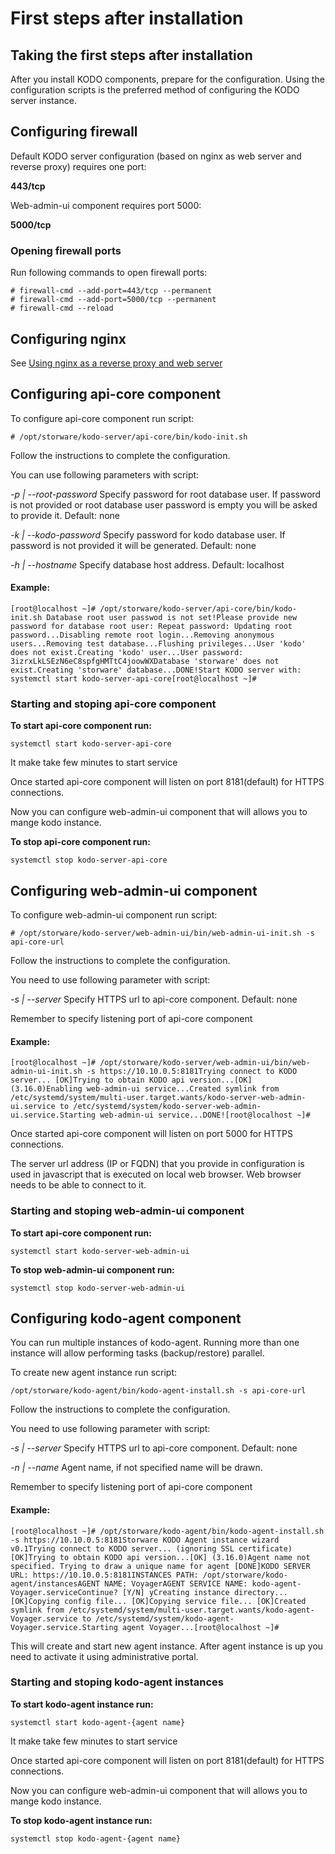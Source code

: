 # First steps after installation

## Taking the first steps after installation

After you install KODO components, prepare for the configuration. Using the configuration scripts is the preferred method of configuring the KODO server instance.

## Configuring firewall <a id="configuring-firewall"></a>

Default KODO server configuration \(based on nginx as web server and reverse proxy\) requires one port:

**443/tcp**

Web-admin-ui component requires port 5000:

**5000/tcp**

### Opening firewall ports <a id="opening-firewall-ports"></a>

Run following commands to open firewall ports:

```text
# firewall-cmd --add-port=443/tcp --permanent
# firewall-cmd --add-port=5000/tcp --permanent
# firewall-cmd --reload
```

## Configuring nginx

See [Using nginx as a reverse proxy and web server](../using-nginx-as-a-reverse-proxy-and-web-server.md#configuration)

## Configuring api-core component <a id="configuring-api-core-component"></a>

To configure api-core component run script:

```text
# /opt/storware/kodo-server/api-core/bin/kodo-init.sh
```

Follow the instructions to complete the configuration.

You can use following parameters with script:

_-p \| --root-password_ Specify password for root database user. If password is not provided or root database user password is empty you will be asked to provide it. Default: none

_-k \| --kodo-password_ Specify password for kodo database user. If password is not provided it will be generated. Default: none

_-h \| --hostname_ Specify database host address. Default: localhost

#### Example: <a id="example"></a>

```text
[root@localhost ~]# /opt/storware/kodo-server/api-core/bin/kodo-init.sh Database root user passwod is not set!Please provide new password for database root user: Repeat password: Updating root password...Disabling remote root login...Removing anonymous users...Removing test database...Flushing privileges...User 'kodo' does not exist.Creating 'kodo' user...User password: 3izrxLkLSEzN6eC8spfgHMTtC4joowWXDatabase 'storware' does not exist.Creating 'storware' database...​DONE!Start KODO server with: systemctl start kodo-server-api-core[root@localhost ~]#
```

### Starting and stoping api-core component <a id="starting-and-stoping-api-core-component"></a>

**To start api-core component run:**

```text
systemctl start kodo-server-api-core
```

It make take few minutes to start service

Once started api-core component will listen on port 8181\(default\) for HTTPS connections.

Now you can configure web-admin-ui component that will allows you to mange kodo instance.

**To stop api-core component run:**

```text
systemctl stop kodo-server-api-core
```

## Configuring web-admin-ui component <a id="configuring-web-admin-ui-component"></a>

To configure web-admin-ui component run script:

```text
# /opt/storware/kodo-server/web-admin-ui/bin/web-admin-ui-init.sh -s api-core-url
```

Follow the instructions to complete the configuration.

You need to use following parameter with script:

_-s \| --server_ Specify HTTPS url to api-core component. Default: none

Remember to specify listening port of api-core component

#### Example: <a id="example-1"></a>

```text
[root@localhost ~]# /opt/storware/kodo-server/web-admin-ui/bin/web-admin-ui-init.sh -s https://10.10.0.5:8181Trying connect to KODO server... [OK]Trying to obtain KODO api version...[OK] (3.16.0)Enabling web-admin-ui service...Created symlink from /etc/systemd/system/multi-user.target.wants/kodo-server-web-admin-ui.service to /etc/systemd/system/kodo-server-web-admin-ui.service.Starting web-admin-ui service...DONE![root@localhost ~]#
```

Once started api-core component will listen on port 5000 for HTTPS connections.

The server url address \(IP or FQDN\) that you provide in configuration is used in javascript that is executed on local web browser. Web browser needs to be able to connect to it.

### Starting and stoping web-admin-ui component <a id="starting-and-stoping-web-admin-ui-component"></a>

**To start api-core component run:**

```text
systemctl start kodo-server-web-admin-ui
```

**To stop web-admin-ui component run:**

```text
systemctl stop kodo-server-web-admin-ui
```

## Configuring kodo-agent component <a id="configuring-kodo-agent-component"></a>

You can run multiple instances of kodo-agent. Running more than one instance will allow performing tasks \(backup/restore\) parallel.

To create new agent instance run script:

```text
/opt/storware/kodo-agent/bin/kodo-agent-install.sh -s api-core-url
```

Follow the instructions to complete the configuration.

You need to use following parameter with script:

_-s \| --server_ Specify HTTPS url to api-core component. Default: none

_-n \| --name_ Agent name, if not specified name will be drawn.

Remember to specify listening port of api-core component

#### **Example:** <a id="example-2"></a>

```text
[root@localhost ~]# /opt/storware/kodo-agent/bin/kodo-agent-install.sh -s https://10.10.0.5:8181Storware KODO Agent instance wizard v0.1Trying connect to KODO server... (ignoring SSL certificate) [OK]Trying to obtain KODO api version...[OK] (3.16.0)​Agent name not specified. Trying to draw a unique name for agent [DONE]​KODO SERVER URL: https://10.10.0.5:8181INSTANCES PATH: /opt/storware/kodo-agent/instancesAGENT NAME: VoyagerAGENT SERVICE NAME: kodo-agent-Voyager.service​Continue? [Y/N] y​​Creating instance directory...[OK]Copying config file... [OK]Copying service file... [OK]Created symlink from /etc/systemd/system/multi-user.target.wants/kodo-agent-Voyager.service to /etc/systemd/system/kodo-agent-Voyager.service.Starting agent Voyager...[root@localhost ~]#
```

This will create and start new agent instance. After agent instance is up you need to activate it using administrative portal.

### Starting and stoping kodo-agent instances <a id="starting-and-stoping-kodo-agent-instances"></a>

**To start kodo-agent instance run:**

```text
systemctl start kodo-agent-{agent name}
```

It make take few minutes to start service

Once started api-core component will listen on port 8181\(default\) for HTTPS connections.

Now you can configure web-admin-ui component that will allows you to mange kodo instance.

**To stop kodo-agent instance run:**

```text
systemctl stop kodo-agent-{agent name}
```

